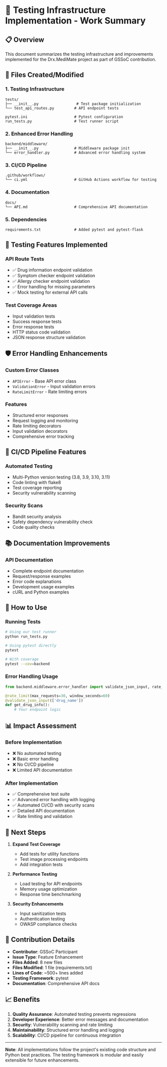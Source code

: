 # 🚀 Testing Infrastructure Implementation - Work Summary

## 📋 Overview
This document summarizes the testing infrastructure and improvements implemented for the Drx.MediMate project as part of GSSoC contribution.

## 📁 Files Created/Modified

### 1. Testing Infrastructure
```
tests/
├── __init__.py                 # Test package initialization
└── test_api_routes.py         # API endpoint tests

pytest.ini                     # Pytest configuration
run_tests.py                   # Test runner script
```

### 2. Enhanced Error Handling
```
backend/middleware/
├── __init__.py                # Middleware package init
└── error_handler.py           # Advanced error handling system
```

### 3. CI/CD Pipeline
```
.github/workflows/
└── ci.yml                     # GitHub Actions workflow for testing
```

### 4. Documentation
```
docs/
└── API.md                     # Comprehensive API documentation
```

### 5. Dependencies
```
requirements.txt               # Added pytest and pytest-flask
```

## 🧪 Testing Features Implemented

### API Route Tests
- ✅ Drug information endpoint validation
- ✅ Symptom checker endpoint validation  
- ✅ Allergy checker endpoint validation
- ✅ Error handling for missing parameters
- ✅ Mock testing for external API calls

### Test Coverage Areas
- Input validation tests
- Success response tests
- Error response tests
- HTTP status code validation
- JSON response structure validation

## 🛡️ Error Handling Enhancements

### Custom Error Classes
- `APIError` - Base API error class
- `ValidationError` - Input validation errors
- `RateLimitError` - Rate limiting errors

### Features
- Structured error responses
- Request logging and monitoring
- Rate limiting decorators
- Input validation decorators
- Comprehensive error tracking

## 🔄 CI/CD Pipeline Features

### Automated Testing
- Multi-Python version testing (3.8, 3.9, 3.10, 3.11)
- Code linting with flake8
- Test coverage reporting
- Security vulnerability scanning

### Security Scans
- Bandit security analysis
- Safety dependency vulnerability check
- Code quality checks

## 📚 Documentation Improvements

### API Documentation
- Complete endpoint documentation
- Request/response examples
- Error code explanations
- Development usage examples
- cURL and Python examples

## 🔧 How to Use

### Running Tests
```bash
# Using our test runner
python run_tests.py

# Using pytest directly
pytest

# With coverage
pytest --cov=backend
```

### Error Handling Usage
```python
from backend.middleware.error_handler import validate_json_input, rate_limit

@rate_limit(max_requests=30, window_seconds=60)
@validate_json_input(['drug_name'])
def get_drug_info():
    # Your endpoint logic
```

## 📊 Impact Assessment

### Before Implementation
- ❌ No automated testing
- ❌ Basic error handling
- ❌ No CI/CD pipeline
- ❌ Limited API documentation

### After Implementation
- ✅ Comprehensive test suite
- ✅ Advanced error handling with logging
- ✅ Automated CI/CD with security scans
- ✅ Detailed API documentation
- ✅ Rate limiting and validation

## 🎯 Next Steps

1. **Expand Test Coverage**
   - Add tests for utility functions
   - Test image processing endpoints
   - Add integration tests

2. **Performance Testing**
   - Load testing for API endpoints
   - Memory usage optimization
   - Response time benchmarking

3. **Security Enhancements**
   - Input sanitization tests
   - Authentication testing
   - OWASP compliance checks

## 🤝 Contribution Details

- **Contributor**: GSSoC Participant
- **Issue Type**: Feature Enhancement
- **Files Added**: 8 new files
- **Files Modified**: 1 file (requirements.txt)
- **Lines of Code**: ~500+ lines added
- **Testing Framework**: pytest
- **Documentation**: Comprehensive API docs

## 📈 Benefits

1. **Quality Assurance**: Automated testing prevents regressions
2. **Developer Experience**: Better error messages and documentation
3. **Security**: Vulnerability scanning and rate limiting
4. **Maintainability**: Structured error handling and logging
5. **Scalability**: CI/CD pipeline for continuous integration

---

**Note**: All implementations follow the project's existing code structure and Python best practices. The testing framework is modular and easily extensible for future enhancements.

